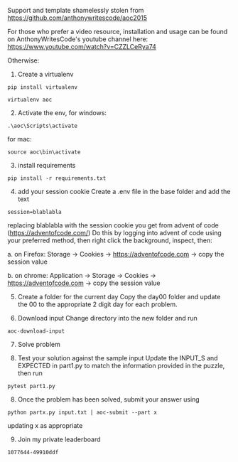 Support and template shamelessly stolen from https://github.com/anthonywritescode/aoc2015

For those who prefer a video resource, installation and usage can be found on AnthonyWritesCode's youtube channel here: https://www.youtube.com/watch?v=CZZLCeRya74

Otherwise:

1. Create a virtualenv
```
pip install virtualenv

virtualenv aoc
```

2. Activate the env, for windows:

```
.\aoc\Scripts\activate
```

for mac:

```
source aoc\bin\activate
```

3. install requirements
```
pip install -r requirements.txt
```

4. add your session cookie
Create a .env file in the base folder and add the text
```
session=blablabla
```
replacing blablabla with the session cookie you get from advent of code (https://adventofcode.com/)
Do this by logging into advent of code using your preferred method, then right click the background, inspect, then:

a. on Firefox: Storage -> Cookies -> https://adventofcode.com -> copy the session value

b. on chrome: Application -> Storage -> Cookies -> https://adventofcode.com -> copy the session value

5. Create a folder for the current day
Copy the day00 folder and update the 00 to the appropriate 2 digit day for each problem.

6. Download input
Change directory into the new folder and run
```
aoc-download-input
```

7. Solve problem

8. Test your solution against the sample input
Update the INPUT_S and EXPECTED in part1.py to match the information provided in the puzzle, then run
```
pytest part1.py
```

8. Once the problem has been solved, submit your answer using
```
python partx.py input.txt | aoc-submit --part x
```
updating x as appropriate

9. Join my private leaderboard
```
1077644-49910ddf
```
